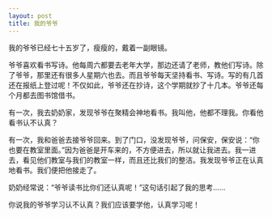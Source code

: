 ```yaml
---
layout: post
title: 我的爷爷
---
```



我的爷爷已经七十五岁了，瘦瘦的，戴着一副眼镜。

爷爷喜欢看书写诗。他每周六都要去老年大学，那边还请了老师，教他们写诗。除了爷爷，那里还有很多人星期六也去。而且爷爷每天坚持看书、写诗。写的有几首还在报纸上登过呢！不仅如此，爷爷还在抄诗，这个学期就抄了十几本。爷爷还每个月都去图书馆借书。

有一次，我去奶奶家，发现爷爷在聚精会神地看书。我叫他，他都不理我。你看他看书认不认真？

有一次，我和爸爸去接爷爷回来。到了门口，没发现爷爷，问保安，保安说：“你也要在教室里面。”因为爸爸是开车来的，不方便进去，所以就让我进去。我一进去，看见他们教室与我们的教室一样，而且还比我们的整洁。我发现爷爷正在认真地看书。我们便把他接走了。

奶奶经常说：“爷爷读书比你们还认真呢！”这句话引起了我的思考……

你说我的爷爷学习认不认真？我们应该要学他，认真学习呢！
